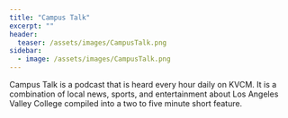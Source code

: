 ```yaml
---
title: "Campus Talk"
excerpt: ""
header:
  teaser: /assets/images/CampusTalk.png
sidebar:
  - image: /assets/images/CampusTalk.png
---
```


Campus Talk is a podcast that is heard every hour daily on KVCM. It is a combination of local news, sports, and entertainment about Los Angeles Valley College compiled into a two to five minute short feature.